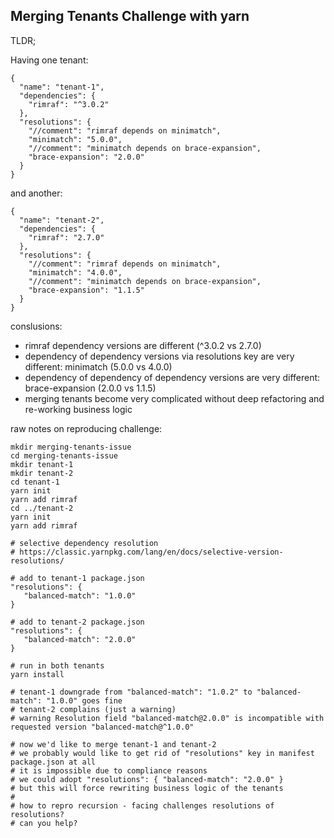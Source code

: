 ## Merging Tenants Challenge with yarn

TLDR;

Having one tenant:

```
{
  "name": "tenant-1",
  "dependencies": {
    "rimraf": "^3.0.2"
  },
  "resolutions": {
    "//comment": "rimraf depends on minimatch",
    "minimatch": "5.0.0",
    "//comment": "minimatch depends on brace-expansion",
    "brace-expansion": "2.0.0"
  }
}
```

and another:

```
{
  "name": "tenant-2",
  "dependencies": {
    "rimraf": "2.7.0"
  },
  "resolutions": {
    "//comment": "rimraf depends on minimatch",
    "minimatch": "4.0.0",
    "//comment": "minimatch depends on brace-expansion",
    "brace-expansion": "1.1.5"
  }
}
```

conslusions:
- rimraf dependency versions are different (^3.0.2 vs 2.7.0)
- dependency of dependency versions via resolutions key are very different: minimatch (5.0.0 vs 4.0.0)
- dependency of dependency of dependency versions are very different: brace-expansion (2.0.0 vs 1.1.5)
- merging tenants become very complicated without deep refactoring and re-working business logic


raw notes on reproducing challenge:

```
mkdir merging-tenants-issue
cd merging-tenants-issue
mkdir tenant-1
mkdir tenant-2
cd tenant-1
yarn init
yarn add rimraf
cd ../tenant-2
yarn init
yarn add rimraf

# selective dependency resolution
# https://classic.yarnpkg.com/lang/en/docs/selective-version-resolutions/

# add to tenant-1 package.json
"resolutions": {
   "balanced-match": "1.0.0"
}

# add to tenant-2 package.json
"resolutions": {
   "balanced-match": "2.0.0"
}

# run in both tenants
yarn install

# tenant-1 downgrade from "balanced-match": "1.0.2" to "balanced-match": "1.0.0" goes fine
# tenant-2 complains (just a warning)
# warning Resolution field "balanced-match@2.0.0" is incompatible with requested version "balanced-match@^1.0.0"

# now we'd like to merge tenant-1 and tenant-2
# we probably would like to get rid of "resolutions" key in manifest package.json at all
# it is impossible due to compliance reasons
# we could adopt "resolutions": { "balanced-match": "2.0.0" }
# but this will force rewriting business logic of the tenants
#
# how to repro recursion - facing challenges resolutions of resolutions?
# can you help?

```

